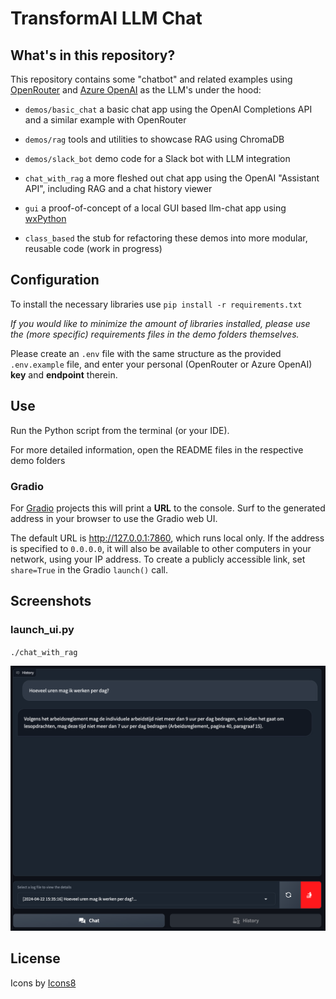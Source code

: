 # TransformAI LLM Chat

## What's in this repository?

This repository contains some "chatbot" and related examples using [OpenRouter](https://openrouter.ai/)
and [Azure OpenAI](https://oai.azure.com/) as the LLM's under the hood:

- `demos/basic_chat` a basic chat app using the OpenAI Completions API and a similar example with OpenRouter

- `demos/rag` tools and utilities to showcase RAG using ChromaDB

- `demos/slack_bot` demo code for a Slack bot with LLM integration

- `chat_with_rag` a more fleshed out chat app using the OpenAI "Assistant API", including RAG and a chat history viewer

- `gui` a proof-of-concept of a local GUI based llm-chat app using [wxPython](https://wxpython.org/index.html)

- `class_based` the stub for refactoring these demos into more modular, reusable code (work in progress)

## Configuration

To install the necessary libraries use `pip install -r requirements.txt`

_If you would like to minimize the amount of libraries installed,
please use the (more specific) requirements files in the demo folders themselves._

Please create an `.env` file with the same structure as the provided `.env.example` file,
and enter your personal (OpenRouter or Azure OpenAI) **key** and **endpoint** therein.

## Use

Run the Python script from the terminal (or your IDE).

For more detailed information, open the README files in the respective demo folders

### Gradio

For [Gradio](https://www.gradio.app/guides/creating-a-chatbot-fast) projects this will print a **URL** to the console.
Surf to the generated address in your browser to use the Gradio web UI.

The default URL is http://127.0.0.1:7860, which runs local only.
If the address is specified to `0.0.0.0`,
it will also be available to other computers in your network, using your IP address.
To create a publicly accessible link, set `share=True` in the Gradio `launch()` call.

## Screenshots

### launch_ui.py

`./chat_with_rag`

![gradio-logviewer.png](assets/screenshots/gradio-logviewer.png)

## License

Icons by <a target="_blank" href="https://icons8.com">Icons8</a>
